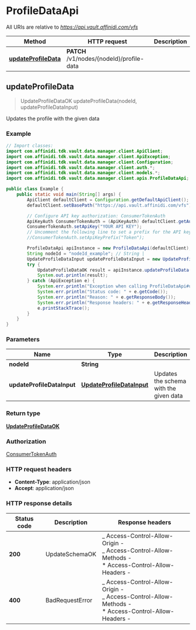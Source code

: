 # ProfileDataApi

All URIs are relative to *https://api.vault.affinidi.com/vfs*

| Method                                                       | HTTP request                              | Description |
| ------------------------------------------------------------ | ----------------------------------------- | ----------- |
| [**updateProfileData**](ProfileDataApi.md#updateProfileData) | **PATCH** /v1/nodes/{nodeId}/profile-data |             |

## updateProfileData

> UpdateProfileDataOK updateProfileData(nodeId, updateProfileDataInput)

Updates the profile with the given data

### Example

```java
// Import classes:
import com.affinidi.tdk.vault.data.manager.client.ApiClient;
import com.affinidi.tdk.vault.data.manager.client.ApiException;
import com.affinidi.tdk.vault.data.manager.client.Configuration;
import com.affinidi.tdk.vault.data.manager.client.auth.*;
import com.affinidi.tdk.vault.data.manager.client.models.*;
import com.affinidi.tdk.vault.data.manager.client.apis.ProfileDataApi;

public class Example {
    public static void main(String[] args) {
        ApiClient defaultClient = Configuration.getDefaultApiClient();
        defaultClient.setBasePath("https://api.vault.affinidi.com/vfs");

        // Configure API key authorization: ConsumerTokenAuth
        ApiKeyAuth ConsumerTokenAuth = (ApiKeyAuth) defaultClient.getAuthentication("ConsumerTokenAuth");
        ConsumerTokenAuth.setApiKey("YOUR API KEY");
        // Uncomment the following line to set a prefix for the API key, e.g. "Token" (defaults to null)
        //ConsumerTokenAuth.setApiKeyPrefix("Token");

        ProfileDataApi apiInstance = new ProfileDataApi(defaultClient);
        String nodeId = "nodeId_example"; // String |
        UpdateProfileDataInput updateProfileDataInput = new UpdateProfileDataInput(); // UpdateProfileDataInput | Updates the schema with the given data
        try {
            UpdateProfileDataOK result = apiInstance.updateProfileData(nodeId, updateProfileDataInput);
            System.out.println(result);
        } catch (ApiException e) {
            System.err.println("Exception when calling ProfileDataApi#updateProfileData");
            System.err.println("Status code: " + e.getCode());
            System.err.println("Reason: " + e.getResponseBody());
            System.err.println("Response headers: " + e.getResponseHeaders());
            e.printStackTrace();
        }
    }
}
```

### Parameters

| Name                       | Type                                                    | Description                            | Notes |
| -------------------------- | ------------------------------------------------------- | -------------------------------------- | ----- |
| **nodeId**                 | **String**                                              |                                        |       |
| **updateProfileDataInput** | [**UpdateProfileDataInput**](UpdateProfileDataInput.md) | Updates the schema with the given data |       |

### Return type

[**UpdateProfileDataOK**](UpdateProfileDataOK.md)

### Authorization

[ConsumerTokenAuth](../README.md#ConsumerTokenAuth)

### HTTP request headers

- **Content-Type**: application/json
- **Accept**: application/json

### HTTP response details

| Status code | Description     | Response headers                                                                                                  |
| ----------- | --------------- | ----------------------------------------------------------------------------------------------------------------- |
| **200**     | UpdateSchemaOK  | _ Access-Control-Allow-Origin - <br> _ Access-Control-Allow-Methods - <br> \* Access-Control-Allow-Headers - <br> |
| **400**     | BadRequestError | _ Access-Control-Allow-Origin - <br> _ Access-Control-Allow-Methods - <br> \* Access-Control-Allow-Headers - <br> |
